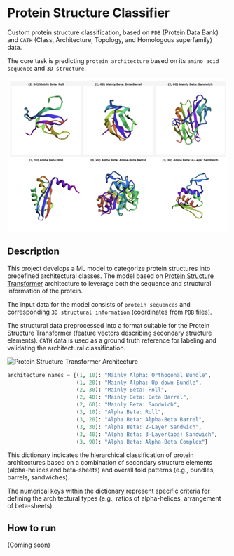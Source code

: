 # Protein Structure Classifier

Custom protein structure classification, based on `PDB` (Protein Data Bank) and `CATH` (Class, Architecture, Topology, and Homologous superfamily) data. 

The core task is predicting `protein architecture` based on its `amino acid sequence` and `3D structure`.

![Protein images](imgs/proteins.png)

## Description

This project develops a ML model to categorize protein structures into predefined architectural classes. The model based on [Protein Structure Transformer](https://arxiv.org/pdf/2401.14819) architecture to leverage both the sequence and structural information of the protein.

The input data for the model consists of `protein sequences` and corresponding `3D structural information` (coordinates from `PDB` files). 

The structural data preprocessed into a format suitable for the Protein Structure Transformer (feature vectors describing secondary structure elements). 
`CATH` data is used as a ground truth reference for labeling and validating the architectural classification.

![Protein Structure Transformer Architecture](pst-archiecture.png)

```python
architecture_names = {(1, 10): "Mainly Alpha: Orthogonal Bundle",
                      (1, 20): "Mainly Alpha: Up-down Bundle",
                      (2, 30): "Mainly Beta: Roll",
                      (2, 40): "Mainly Beta: Beta Barrel",
                      (2, 60): "Mainly Beta: Sandwich",
                      (3, 10): "Alpha Beta: Roll",
                      (3, 20): "Alpha Beta: Alpha-Beta Barrel",
                      (3, 30): "Alpha Beta: 2-Layer Sandwich",
                      (3, 40): "Alpha Beta: 3-Layer(aba) Sandwich",
                      (3, 90): "Alpha Beta: Alpha-Beta Complex"}
```

This dictionary indicates the hierarchical classification of protein architectures based on a combination of secondary structure elements (alpha-helices and beta-sheets) and overall fold patterns (e.g., bundles, barrels, sandwiches). 

The numerical keys within the dictionary represent specific criteria for defining the architectural types (e.g., ratios of alpha-helices, arrangement of beta-sheets).

## How to run

(Coming soon)